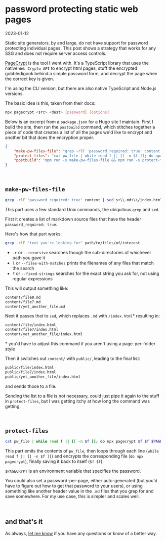 # password protecting static web pages

<time id="post-date">2023-01-12</time>

<p id="post-excerpt">
Static site generators, by and large, do not have support for password protecting individual pages. 
This post shows a strategy that works for any SSG and does not require server access controls.
</p>

[PageCrypt](https://github.com/Greenheart/pagecrypt) is the tool I went with.
It's a TypeScript library that uses the native `Web Crypto API` to encrypt html pages,
stuff the encrypted gobbledigook behind a simple password form,
and decrypt the page when the correct key is given.

I'm using the CLI version, but there are also native TypeScript and Node.js versions. 

The basic idea is this, taken from their docs:

```sh
npx pagecrypt <src> <dest> [password] [options]
```

Below is an excerpt from a `package.json` for a Hugo site I maintain.
First I build the site, then run the `postbuild` command, 
which stitches together a piece of code that creates a list of all the pages we'd like to encrypt
and another bit that does the encryption proper.

```json
{
    "make-pw-files-file": "grep -rlF 'password_required: true' content | sed s+\\.md+\\/index.html+g | sed s+content/+public/+g > pw_file",
    "protect-files": "cat pw_file | while read f || [[ -n $f ]]; do npx pagecrypt $f $f $PAGECRYPT; done",
    "postbuild": "npm run -s make-pw-files-file && npm run -s protect-files ",
}
```

<br>

## `make-pw-files-file` 

```sh
grep -rlF 'password_required: true' content | sed s+\\.md+\\/index.html+g | sed s+content/+public/+g > pw_file
```
This part uses a few standard Unix commands, the ubiquitous `grep` and `sed`. 

First it creates a list of markdown source files that have the header `password_required: true`.

Here's how that part works:

```sh
grep -rlF "text you're looking for" path/to/files/of/interest
```

- `-r` or `--recursive` searches though the sub-directories of whichever path you gave it
- `l` or `--files-with-matches` prints the filenames of any files that match the search
- `F` or `--fixed-strings` searches for the exact string you ask for, not using regular expressions

This will output something like:

```sh
content/file0.md
content/file7.md
content/yet_another_file.md
```

Next it passes that to `sed`, which replaces `.md` with `/index.html`\* 
resulting in:

```sh
content/file/index.html
content/file7/index.html
content/yet_another_file/index.html
```

\* you'd have to adjust this command if you aren't using a page-per-folder style

Then it switches out `content/` with `public/`, leading to the final list:


```sh
public/file/index.html
public/file7/index.html
public/yet_another_file/index.html
```

and sends those to a file. 

Sending the list to a file is not necessary,
could just pipe it again to the stuff in `protect-files`,
but I was getting itchy at how long the command was getting.

<br>

## `protect-files`

```sh
cat pw_file | while read f || [[ -n $f ]]; do npx pagecrypt $f $f $PAGECRYPT; done
```

This part emits the contents of `pw_file`,
then loops through each line (`while read f || [[ -n $f ]]`)
and encrypts the corresponding file (`do npx pagecrypt`), 
finally saving it back to itself (`$f $f`).

`$PAGECRYPT` is an environment variable that specifies the password.

You could also set a password-per-page, 
either auto-generated (but you'd have to figure out how to get that password to your users), 
or using something like another header value in the `.md` files that you grep for and save somewhere.
For my use case, this is simpler and scales well.

<br>

## and that's it

As always, [let me know](../../contact) if you have any questions or know of a better way.
